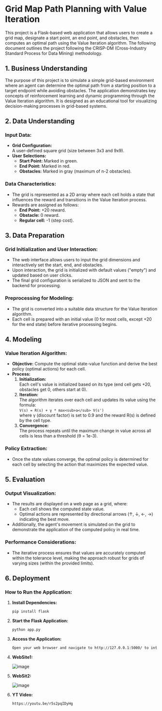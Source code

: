 # Grid Map Path Planning with Value Iteration

This project is a Flask-based web application that allows users to create a grid map, designate a start point, an end point, and obstacles, then computes an optimal path using the Value Iteration algorithm. The following document outlines the project following the CRISP-DM (Cross-Industry Standard Process for Data Mining) methodology.

## 1. Business Understanding

The purpose of this project is to simulate a simple grid-based environment where an agent can determine the optimal path from a starting position to a target endpoint while avoiding obstacles. The application demonstrates key concepts of reinforcement learning and dynamic programming through the Value Iteration algorithm. It is designed as an educational tool for visualizing decision-making processes in grid-based systems.

## 2. Data Understanding

### Input Data:
- **Grid Configuration:**  
  A user-defined square grid (size between 3x3 and 9x9).  
- **User Selections:**  
  - **Start Point:** Marked in green.  
  - **End Point:** Marked in red.  
  - **Obstacles:** Marked in gray (maximum of n-2 obstacles).

### Data Characteristics:
- The grid is represented as a 2D array where each cell holds a state that influences the reward and transitions in the Value Iteration process.
- Rewards are assigned as follows:
  - **End Point:** +20 reward.
  - **Obstacle:** 0 reward.
  - **Regular cell:** -1 (step cost).

## 3. Data Preparation

### Grid Initialization and User Interaction:
- The web interface allows users to input the grid dimensions and interactively set the start, end, and obstacles.
- Upon interaction, the grid is initialized with default values ("empty") and updated based on user clicks.
- The final grid configuration is serialized to JSON and sent to the backend for processing.

### Preprocessing for Modeling:
- The grid is converted into a suitable data structure for the Value Iteration algorithm.
- Each cell is prepared with an initial value (0 for most cells, except +20 for the end state) before iterative processing begins.

## 4. Modeling

### Value Iteration Algorithm:
- **Objective:** Compute the optimal state-value function and derive the best policy (optimal actions) for each cell.
- **Process:**
  1. **Initialization:**  
     Each cell's value is initialized based on its type (end cell gets +20, obstacles get 0, others start at 0).
  2. **Iteration:**  
     The algorithm iterates over each cell and updates its value using the formula:  
     `V(s) = R(s) + γ * max<sub>a</sub> V(s')`  
     where γ (discount factor) is set to 0.9 and the reward R(s) is defined by the cell type.
  3. **Convergence:**  
     The process repeats until the maximum change in value across all cells is less than a threshold (θ = 1e-3).

### Policy Extraction:
- Once the state values converge, the optimal policy is determined for each cell by selecting the action that maximizes the expected value.

## 5. Evaluation

### Output Visualization:
- The results are displayed on a web page as a grid, where:
  - Each cell shows the computed state value.
  - Optimal actions are represented by directional arrows (↑, ↓, ←, →) indicating the best move.
- Additionally, the agent's movement is simulated on the grid to demonstrate the application of the computed policy in real time.

### Performance Considerations:
- The iterative process ensures that values are accurately computed within the tolerance level, making the approach robust for grids of varying sizes (within the provided limits).

## 6. Deployment

### How to Run the Application:
1. **Install Dependencies:**
   ```bash
   pip install flask

2. **Start the Flask Application:**

   ```bash
   python app.py


3. **Access the Application:**

   ```bash
   Open your web browser and navigate to http://127.0.0.1:5000/ to interact with the grid interface.

4. **WebSite1:**

   
   ![image](https://github.com/user-attachments/assets/ec7363fa-f3c7-4676-98d6-93267fbe8494)


5. **WebSit2:**

   
   ![image](https://github.com/user-attachments/assets/e70f36cb-e047-443d-9ad0-87487c61b421)

6. **YT Video:**
   ```bash
   https://youtu.be/r5s2pqIDyHg








